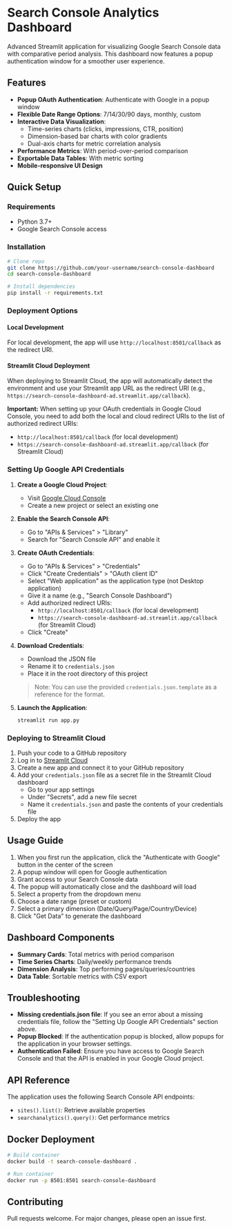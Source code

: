 # Search Console Analytics Dashboard

Advanced Streamlit application for visualizing Google Search Console data with comparative period analysis. This dashboard now features a popup authentication window for a smoother user experience.

## Features

- **Popup OAuth Authentication**: Authenticate with Google in a popup window
- **Flexible Date Range Options**: 7/14/30/90 days, monthly, custom
- **Interactive Data Visualization**:
  - Time-series charts (clicks, impressions, CTR, position)
  - Dimension-based bar charts with color gradients
  - Dual-axis charts for metric correlation analysis
- **Performance Metrics**: With period-over-period comparison
- **Exportable Data Tables**: With metric sorting
- **Mobile-responsive UI Design**

## Quick Setup

### Requirements

- Python 3.7+
- Google Search Console access

### Installation

```bash
# Clone repo
git clone https://github.com/your-username/search-console-dashboard
cd search-console-dashboard

# Install dependencies
pip install -r requirements.txt
```

### Deployment Options

#### Local Development

For local development, the app will use `http://localhost:8501/callback` as the redirect URI.

#### Streamlit Cloud Deployment

When deploying to Streamlit Cloud, the app will automatically detect the environment and use your Streamlit app URL as the redirect URI (e.g., `https://search-console-dashboard-ad.streamlit.app/callback`).

**Important:** When setting up your OAuth credentials in Google Cloud Console, you need to add both the local and cloud redirect URIs to the list of authorized redirect URIs:
- `http://localhost:8501/callback` (for local development)
- `https://search-console-dashboard-ad.streamlit.app/callback` (for Streamlit Cloud)

### Setting Up Google API Credentials

1. **Create a Google Cloud Project**:
   - Visit [Google Cloud Console](https://console.cloud.google.com/)
   - Create a new project or select an existing one

2. **Enable the Search Console API**:
   - Go to "APIs & Services" > "Library"
   - Search for "Search Console API" and enable it

3. **Create OAuth Credentials**:
   - Go to "APIs & Services" > "Credentials"
   - Click "Create Credentials" > "OAuth client ID"
   - Select "Web application" as the application type (not Desktop application)
   - Give it a name (e.g., "Search Console Dashboard")
   - Add authorized redirect URIs:
     - `http://localhost:8501/callback` (for local development)
     - `https://search-console-dashboard-ad.streamlit.app/callback` (for Streamlit Cloud)
   - Click "Create"

4. **Download Credentials**:
   - Download the JSON file
   - Rename it to `credentials.json`
   - Place it in the root directory of this project

   > Note: You can use the provided `credentials.json.template` as a reference for the format.

5. **Launch the Application**:
   ```bash
   streamlit run app.py
   ```

### Deploying to Streamlit Cloud

1. Push your code to a GitHub repository
2. Log in to [Streamlit Cloud](https://streamlit.io/cloud)
3. Create a new app and connect it to your GitHub repository
4. Add your `credentials.json` file as a secret file in the Streamlit Cloud dashboard
   - Go to your app settings
   - Under "Secrets", add a new file secret
   - Name it `credentials.json` and paste the contents of your credentials file
5. Deploy the app

## Usage Guide

1. When you first run the application, click the "Authenticate with Google" button in the center of the screen
2. A popup window will open for Google authentication
3. Grant access to your Search Console data
4. The popup will automatically close and the dashboard will load
5. Select a property from the dropdown menu
6. Choose a date range (preset or custom)
7. Select a primary dimension (Date/Query/Page/Country/Device)
8. Click "Get Data" to generate the dashboard

## Dashboard Components

- **Summary Cards**: Total metrics with period comparison
- **Time Series Charts**: Daily/weekly performance trends
- **Dimension Analysis**: Top performing pages/queries/countries
- **Data Table**: Sortable metrics with CSV export

## Troubleshooting

- **Missing credentials.json file**: If you see an error about a missing credentials file, follow the "Setting Up Google API Credentials" section above.
- **Popup Blocked**: If the authentication popup is blocked, allow popups for the application in your browser settings.
- **Authentication Failed**: Ensure you have access to Google Search Console and that the API is enabled in your Google Cloud project.

## API Reference

The application uses the following Search Console API endpoints:

- `sites().list()`: Retrieve available properties
- `searchanalytics().query()`: Get performance metrics

## Docker Deployment

```bash
# Build container
docker build -t search-console-dashboard .

# Run container
docker run -p 8501:8501 search-console-dashboard
```

## Contributing

Pull requests welcome. For major changes, please open an issue first.
